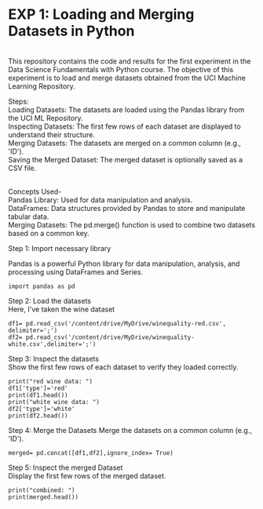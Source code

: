 # EXP 1: Loading and Merging Datasets in Python
<br>
This repository contains the code and results for the first experiment in the Data Science Fundamentals with Python course. The objective of this experiment is to load and merge datasets obtained from the UCI Machine Learning Repository.

<br>

Steps:
<br>
Loading Datasets: The datasets are loaded using the Pandas library from the UCI ML Repository.
<br>
Inspecting Datasets: The first few rows of each dataset are displayed to understand their structure.
<br>
Merging Datasets: The datasets are merged on a common column (e.g., 'ID').
<br>
Saving the Merged Dataset: The merged dataset is optionally saved as a CSV file.

<br>
Concepts Used-
<br>
Pandas Library: Used for data manipulation and analysis.
  <br>
DataFrames: Data structures provided by Pandas to store and manipulate tabular data.
<br>
Merging Datasets: The pd.merge() function is used to combine two datasets based on a common key.

<br>

Step 1: Import necessary library
<br>

Pandas is a powerful Python library for data manipulation, analysis, and processing using DataFrames and Series.
```
import pandas as pd
```
Step 2: Load the datasets 
<br>
Here, I've taken the wine dataset  
```
df1= pd.read_csv('/content/drive/MyDrive/winequality-red.csv', delimiter=';')
df2= pd.read_csv('/content/drive/MyDrive/winequality-white.csv',delimiter=';')
```
Step 3: Inspect the datasets 
<br>
Show the first few rows of each dataset to verify they loaded correctly.
```
print("red wine data: ")
df1['type']='red'
print(df1.head())
print("white wine data: ")
df2['type']='white'
print(df2.head())
```
Step 4: Merge the Datasets
Merge the datasets on a common column (e.g., 'ID').
```
merged= pd.concat([df1,df2],ignore_index= True)
```
Step 5: Inspect the merged Dataset
<br>
Display the first few rows of the merged dataset.
```
print("combined: ")
print(merged.head())
```
